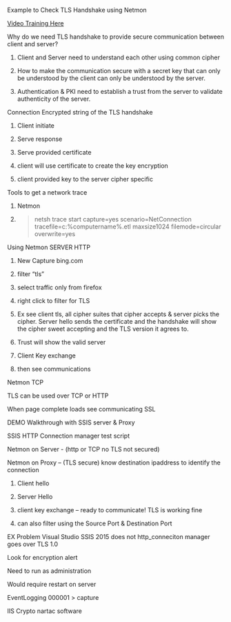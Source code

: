 Example to Check TLS Handshake using Netmon

[Video Training Here](https://msit.microsoftstream.com/video/6d38a4ff-0400-b9eb-f733-f1eb2b3ecac6)

Why do we need TLS handshake to provide secure communication between client and server?

1) Client and Server need to understand each other using common cipher 

2) How to make the communication secure with a secret key that can only be understood by the client can only be understood by the server. 

3) Authentication & PKI need to establish a trust from the server to validate authenticity of the server. 

 

Connection Encrypted string of the TLS handshake 

1) Client initiate  

2) Serve response 

3) Serve provided certificate 

4) client will use certificate to create the key encryption  

5) client provided key to the server cipher specific 

 

Tools to get a network trace  

1) Netmon  

2) >netsh trace start capture=yes scenario=NetConnection tracefile=c:%computername%.etl maxsize1024 filemode=circular overwrite=yes 

Using Netmon SERVER HTTP 

1) New Capture bing.com 

2) filter “tls” 

3) select traffic only from firefox 

4) right click to filter for TLS 

5) Ex see client tls, all cipher suites that cipher accepts & server picks the cipher. Server hello sends the certificate and the handshake will show the cipher sweet accepting and the TLS version it agrees to.  

6) Trust will show the valid server 

7) Client Key exchange 

8) then see communications 

 

Netmon TCP 

TLS can be used over TCP or HTTP 

When page complete loads see communicating SSL 

 

DEMO Walkthrough with SSIS server & Proxy 

SSIS HTTP Connection manager test script  

Netmon on Server - (http or TCP no TLS not secured) 

Netmon on Proxy – (TLS secure) know destination ipaddress  to identify the connection 

1) Client hello 

2) Server Hello 

3) client key exchange – ready to communicate! TLS is working fine 

4) can also filter using the Source Port & Destination Port 

EX Problem Visual Studio SSIS 2015 does not http_conneciton manager goes over TLS 1.0 

Look for encryption alert 

 

Need to run as administration 

Would require restart on server 

EventLogging 000001 > capture 

IIS Crypto nartac software 

 

 